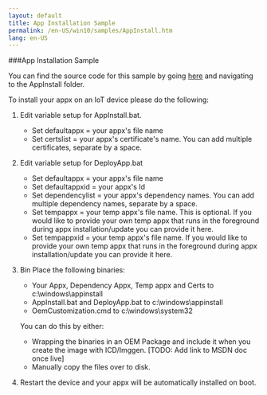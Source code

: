 ```yaml
---
layout: default
title: App Installation Sample
permalink: /en-US/win10/samples/AppInstall.htm
lang: en-US
---
```


###App Installation Sample

You can find the source code for this sample by going [here](https://github.com/ms-iot/samples/) and navigating to the AppInstall folder.

To install your appx on an IoT device please do the following:

1. Edit variable setup for AppInstall.bat.
	- Set defaultappx = your appx's file name
	- Set certslist = your appx's certificate's name. You can add multiple certificates, separate by a space.

2. Edit variable setup for DeployApp.bat
	- Set defaultappx = your appx's file name
	- Set defaultappxid = your appx's Id
	- Set dependencylist = your appx's dependency names. You can add multiple dependency names, separate by a space.
	- Set tempappx = your temp appx's file name. This is optional. If you would like to provide your own temp appx that runs in the foreground during appx installation/update you can provide it here.
	- Set tempappxid = your temp appx's file name. If you would like to provide your own temp appx that runs in the foreground during appx installation/update you can provide it here.

3. Bin Place the following binaries:
	- Your Appx, Dependency Appx, Temp appx and Certs to c:\windows\appinstall
	- AppInstall.bat and DeployApp.bat to c:\windows\appinstall
	- OemCustomization.cmd to c:\windows\system32

    You can do this by either:
    
    - Wrapping the binaries in an OEM Package and include it when you create the image with ICD/Imggen. [TODO: Add link to MSDN doc once live]
    - Manually copy the files over to disk.
    
4. Restart the device and your appx will be automatically installed on boot.